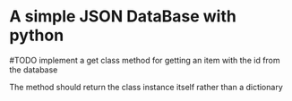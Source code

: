 # A simple JSON DataBase with python


#TODO
implement a get class method for getting an item with the id from the database

The method should return the class instance itself rather than a dictionary